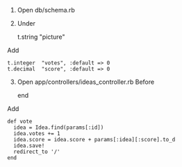 1. Open db/schema.rb
2. Under

    t.string   "picture"

Add

    t.integer  "votes", :default => 0
    t.decimal  "score", :default => 0

3. Open app/controllers/ideas_controller.rb
Before

    end

Add

    def vote
      idea = Idea.find(params[:id])
      idea.votes += 1
      idea.score = idea.score + params[:idea][:score].to_d
      idea.save!
      redirect_to '/'
    end
